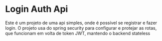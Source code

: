 # Login Auth Api

Este é um projeto de uma api simples, onde é possível se registrar e fazer login.
O projeto usa do spring security para configurar e protejar as rotas, que funcionam em volta de token JWT, mantendo o backend stateless
